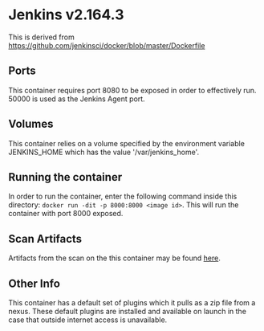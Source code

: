 # Jenkins v2.164.3

This is derived from https://github.com/jenkinsci/docker/blob/master/Dockerfile

## Ports
This container requires port 8080 to be exposed in order to effectively run. 50000
is used as the Jenkins Agent port.

## Volumes
This container relies on a volume specified by the environment variable JENKINS_HOME
which has the value '/var/jenkins_home'.

## Running the container
In order to run the container, enter the following command inside this directory:
`docker run -dit -p 8000:8000 <image id>`. This will run the container with port
8000 exposed.

## Scan Artifacts
Artifacts from the scan on the this container may be found [here](https://dsop-pipeline-artifacts.s3-us-gov-west-1.amazonaws.com/testing/container-scan-reports/opensource/jenkins-ubi7-stigd/repo_map.html).

## Other Info
This container has a default set of plugins which it pulls as a zip file from a 
nexus. These default plugins are installed and available on launch in the case
that outside internet access is unavailable.
